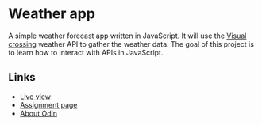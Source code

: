 # Weather app

A simple weather forecast app written in JavaScript. It will use the
[Visual crossing](https://www.visualcrossing.com/) weather API to gather the
weather data. The goal of this project is to learn how to interact with APIs in
JavaScript.

## Links

- [Live view](https://thomsn1337.github.io/weather-app/)
- [Assignment page](https://www.theodinproject.com/lessons/node-path-javascript-weather-app)
- [About Odin](https://www.theodinproject.com/about)
